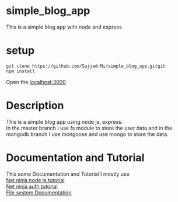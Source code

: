 # simple_blog_app
This is a simple blog app with node and express
# setup
```
git clone https://github.com/Sajjad-Mi/simple_blog_app.gitgit
npm install 
```
Open the [localhost:3000](http://localhost:3000)

# Description
This is a simple blog app using node js, express. <br />
In the master branch I use fs module to store the user data and in the mongodb branch I use mongoose and use mongo to store the data.

# Documentation and Tutorial
This some Documentation and Tutorial I mostly use <br />
[Net ninja node js tutorial](https://www.youtube.com/watch?v=SnoAwLP1a-0&list=PL4cUxeGkcC9iqqESP8335DA5cRFp8loyp) <br />
[Net ninja auth tutorial](https://www.youtube.com/watch?v=SnoAwLP1a-0&list=PL4cUxeGkcC9iqqESP8335DA5cRFp8loyp) <br />
[File system Documentation](https://nodejs.org/api/fs.html)



